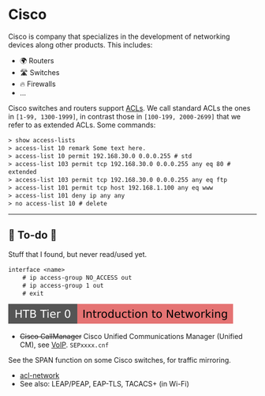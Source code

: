 # Cisco

<div class="row row-cols-lg-2"><div>

Cisco is company that specializes in the development of networking devices along other products. This includes:

* 🌍 Routers
* 🛣️ Switches
* 🔥 Firewalls
* ...
</div><div>

Cisco switches and routers support [ACLs](/operating-systems/networking/security/_knowledge/index.md#access-control-lists-acls). We call standard ACLs the ones in `[1-99, 1300-1999]`, in contrast those in `[100-199, 2000-2699]` that we refer to as extended ACLs. Some commands:

```shell!
> show access-lists
> access-list 10 remark Some text here.
> access-list 10 permit 192.168.30.0 0.0.0.255 # std
> access-list 103 permit tcp 192.168.30.0 0.0.0.255 any eq 80 # extended
> access-list 103 permit tcp 192.168.30.0 0.0.0.255 any eq ftp
> access-list 101 permit tcp host 192.168.1.100 any eq www
> access-list 101 deny ip any any
> no access-list 10 # delete
```
</div></div>

<hr class="sep-both">

## 👻 To-do 👻

Stuff that I found, but never read/used yet.

<div class="row row-cols-lg-2"><div>

```text!
interface <name>
    # ip access-group NO_ACCESS out
    # ip access-group 1 out
    # exit
```

[![introductiontonetworking](../../../../cybersecurity/_badges/htb/introductiontonetworking.svg)](https://academy.hackthebox.com/course/preview/introduction-to-networking)

* <s>Cisco CallManager</s> Cisco Unified Communications Manager (Unified CM), see [VoIP](/operating-systems/networking/protocols/voip.md). `SEPxxxx.cnf`
</div><div>

See the SPAN function on some Cisco switches, for traffic mirroring.

* [acl-network](https://phoenixnap.com/kb/acl-network)
* See also: LEAP/PEAP, EAP-TLS, TACACS+ (in Wi-Fi)
</div></div>